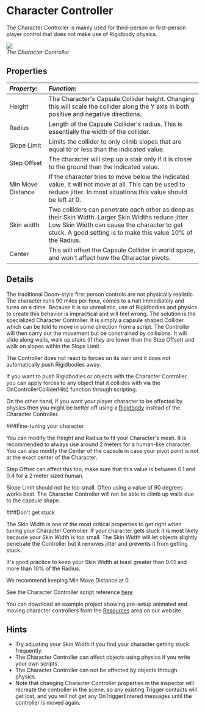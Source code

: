 Character Controller
====================


The <span class=keyword>Character Controller</span> is mainly used for third-person or first-person player control that does not make use of <span class=keyword>Rigidbody</span> physics.


![](http://docwiki.hq.unity3d.com/uploads/Main/Inspector-CharacterController.png)  
_The Character Controller_

Properties
----------



|**_Property:_** |**_Function:_** |
|:---|:---|
|<span class=component>Height</span> |The Character's <span class=keyword>Capsule Collider</span> height.  Changing this will scale the collider along the Y axis in both positive and negative directions. |
|<span class=component>Radius</span> |Length of the Capsule Collider's radius.  This is essentially the width of the collider. |
|<span class=component>Slope Limit</span> |Limits the collider to only climb slopes that are equal to or less than the indicated value. |
|<span class=component>Step Offset</span> |The character will step up a stair only if it is closer to the ground than the indicated value. |
|<span class=component>Min Move Distance</span> |If the character tries to move below the indicated value, it will not move at all. This can be used to reduce jitter. In most situations this value should be left at 0. |
|<span class=component>Skin width</span> |Two colliders can penetrate each other as deep as their Skin Width. Larger Skin Widths reduce jitter. Low Skin Width can cause the character to get stuck. A good setting is to make this value 10% of the Radius. |
|<span class=component>Center</span> |This will offset the Capsule Collider in world space, and won't affect how the Character pivots. |


Details
-------


The traditional Doom-style first person controls are not physically realistic. The character runs 90 miles per hour, comes to a halt immediately and turns on a dime. Because it is so unrealistic, use of Rigidbodies and physics to create this behavior is impractical and will feel wrong. The solution is the specialized Character Controller. It is simply a capsule shaped <span class=keyword>Collider</span> which can be told to move in some direction from a script. The Controller will then carry out the movement but be constrained by collisions. It will slide along walls, walk up stairs (if they are lower than the <span class=component>Step Offset</span>) and walk on slopes within the <span class=component>Slope Limit</span>.

The Controller does not react to forces on its own and it does not automatically push Rigidbodies away.

If you want to push Rigidbodies or objects with the Character Controller, you can apply forces to any object that it collides with via the <span class=component>OnControllerColliderHit()</span> function through scripting.

On the other hand, if you want your player character to be affected by physics then you might be better off using a [Rigidbody](class-Rigidbody.md) instead of the Character Controller.


###Fine-tuning your character

You can modify the <span class=component>Height</span> and <span class=component>Radius</span> to fit your Character's mesh. It is recommended to always use around 2 meters for a human-like character. You can also modify the <span class=component>Center</span> of the capsule in case your pivot point is not at the exact center of the Character.

<span class=component>Step Offset</span> can affect this too, make sure that this value is between 0.1 and 0.4 for a 2 meter sized human.

<span class=component>Slope Limit</span> should not be too small. Often using a value of 90 degrees works best. The Character Controller will not be able to climb up walls due to the capsule shape.


###Don't get stuck

The <span class=component>Skin Width</span> is one of the most critical properties to get right when tuning your Character Controller.
If your character gets stuck it is most likely because your <span class=component>Skin Width</span> is too small. The <span class=component>Skin Width</span> will let objects slightly penetrate the Controller but it removes jitter and prevents it from getting stuck.

It's good practice to keep your <span class=component>Skin Width</span> at least greater than 0.01 and more than 10% of the <span class=component>Radius</span>.

We recommend keeping <span class=component>Min Move Distance</span> at 0.

See the Character Controller script reference [here](ScriptRef:CharacterController.html)

You can download an example project showing pre-setup animated and moving character controllers from the [Resources](http://www.unity3d.com/support/resources.md) area on our website.

Hints
-----

* Try adjusting your <span class=component>Skin Width</span> if you find your character getting stuck frequently.
* The Character Controller can affect objects using physics if you write your own scripts.
* The Character Controller can not be affected by objects through physics.
* Note that changing Character Controller properties in the inspector will recreate the controller in the scene, so any existing Trigger contacts will get lost, and you will not get any OnTriggerEntered messages until the controller is moved again.

